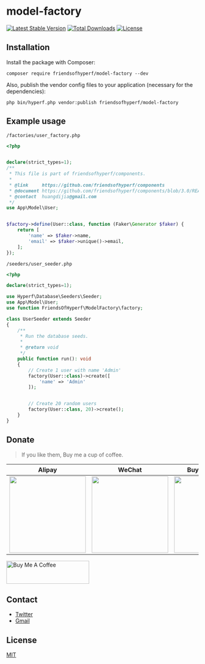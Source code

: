 # model-factory

[![Latest Stable Version](https://img.shields.io/packagist/v/friendsofhyperf/model-factory)](https://packagist.org/packages/friendsofhyperf/model-factory)
[![Total Downloads](https://img.shields.io/packagist/dt/friendsofhyperf/model-factory)](https://packagist.org/packages/friendsofhyperf/model-factory)
[![License](https://img.shields.io/packagist/l/friendsofhyperf/model-factory)](https://github.com/friendsofhyperf/model-factory)

## Installation

Install the package with Composer:

```shell
composer require friendsofhyperf/model-factory --dev
```

Also, publish the vendor config files to your application (necessary for the dependencies):

```shell
php bin/hyperf.php vendor:publish friendsofhyperf/model-factory
```

## Example usage

`/factories/user_factory.php`

```php
<?php


declare(strict_types=1);
/**
 * This file is part of friendsofhyperf/components.
 *
 * @link     https://github.com/friendsofhyperf/components
 * @document https://github.com/friendsofhyperf/components/blob/3.0/README.md
 * @contact  huangdijia@gmail.com
 */
use App\Model\User;


$factory->define(User::class, function (Faker\Generator $faker) {
    return [
        'name' => $faker->name,
        'email' => $faker->unique()->email,
    ];
});
```

`/seeders/user_seeder.php`

```php
<?php

declare(strict_types=1);

use Hyperf\Database\Seeders\Seeder;
use App\Model\User;
use function FriendsOfHyperf\ModelFactory\factory;

class UserSeeder extends Seeder
{
    /**
     * Run the database seeds.
     *
     * @return void
     */
    public function run(): void
    {
        // Create 1 user with name 'Admin'
        factory(User::class)->create([
            'name' => 'Admin'
        ]);


        // Create 20 random users
        factory(User::class, 20)->create();
    }
}

```

## Donate

> If you like them, Buy me a cup of coffee.

| Alipay | WeChat | Buy Me A Coffee |
|  ----  |  ----  |  ----  |
| <img src="https://hdj.me/images/alipay-min.jpg" width="200" height="200" />  | <img src="https://hdj.me/images/wechat-pay-min.jpg" width="200" height="200" /> | <img src="https://hdj.me/images/bmc_qr.jpg" width="200" height="200" /> |

<a href="https://www.buymeacoffee.com/huangdijiag" target="_blank"><img src="https://cdn.buymeacoffee.com/buttons/v2/default-yellow.png" alt="Buy Me A Coffee" style="height: 60px !important;width: 217px !important;" ></a>

## Contact

- [Twitter](https://twitter.com/huangdijia)
- [Gmail](mailto:huangdijia@gmail.com)

## License

[MIT](LICENSE)
